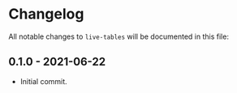 # Changelog

All notable changes to `live-tables` will be documented in this file:

## 0.1.0 - 2021-06-22

- Initial commit.
